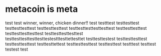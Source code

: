 # metacoin is meta

test
test
winner, winner, chicken dinner!!
test
testttest
testtesttest
testtesttesttest
testtesttesttest
testtesttesttesttesttest
testtesttesttest
testtesttesttesttest
testtesttesttesttest
testtesttesttesttesttestestttesttettesttet
testtesttestest
testtesttesttest
testtesttesttest
testtesttettest
testtesttesttest
testtesttest
testttest
testtest
testest
test
